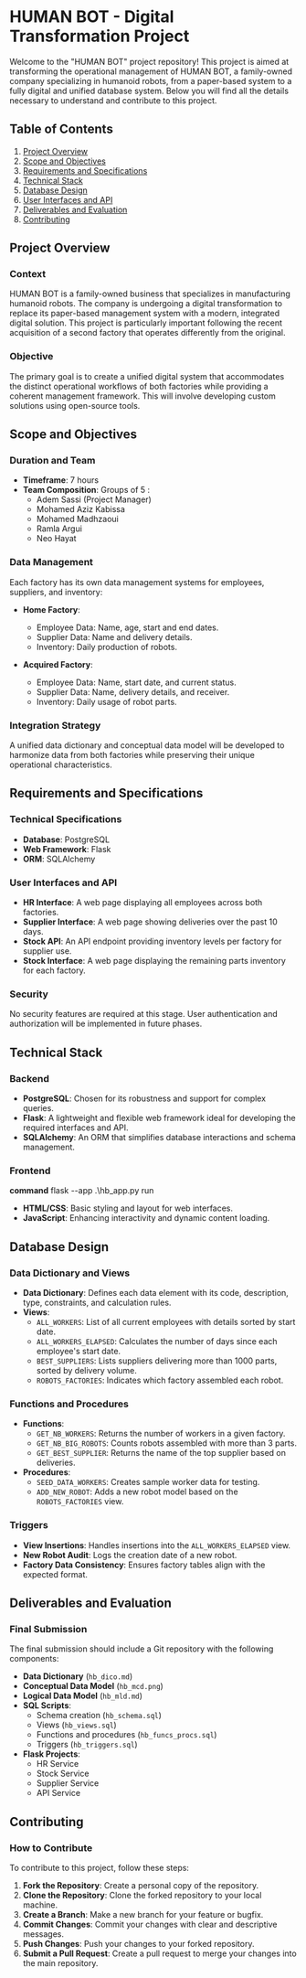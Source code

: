 

# HUMAN BOT - Digital Transformation Project

Welcome to the "HUMAN BOT" project repository! This project is aimed at transforming the operational management of HUMAN BOT, a family-owned company specializing in humanoid robots, from a paper-based system to a fully digital and unified database system. Below you will find all the details necessary to understand and contribute to this project.

## Table of Contents

1. [Project Overview](#project-overview)
2. [Scope and Objectives](#scope-and-objectives)
3. [Requirements and Specifications](#requirements-and-specifications)
4. [Technical Stack](#technical-stack)
5. [Database Design](#database-design)
6. [User Interfaces and API](#user-interfaces-and-api)
7. [Deliverables and Evaluation](#deliverables-and-evaluation)
8. [Contributing](#contributing)


## Project Overview

### Context

HUMAN BOT is a family-owned business that specializes in manufacturing humanoid robots. The company is undergoing a digital transformation to replace its paper-based management system with a modern, integrated digital solution. This project is particularly important following the recent acquisition of a second factory that operates differently from the original.

### Objective

The primary goal is to create a unified digital system that accommodates the distinct operational workflows of both factories while providing a coherent management framework. This will involve developing custom solutions using open-source tools.

## Scope and Objectives

### Duration and Team

- **Timeframe**: 7 hours
- **Team Composition**: Groups of 5 :
    - Adem Sassi (Project Manager)
    - Mohamed Aziz Kabissa
    - Mohamed Madhzaoui
    - Ramla Argui
    - Neo Hayat

### Data Management

Each factory has its own data management systems for employees, suppliers, and inventory:

- **Home Factory**:
  - Employee Data: Name, age, start and end dates.
  - Supplier Data: Name and delivery details.
  - Inventory: Daily production of robots.
  
- **Acquired Factory**:
  - Employee Data: Name, start date, and current status.
  - Supplier Data: Name, delivery details, and receiver.
  - Inventory: Daily usage of robot parts.

### Integration Strategy

A unified data dictionary and conceptual data model will be developed to harmonize data from both factories while preserving their unique operational characteristics.

## Requirements and Specifications

### Technical Specifications

- **Database**: PostgreSQL
- **Web Framework**: Flask
- **ORM**: SQLAlchemy

### User Interfaces and API

- **HR Interface**: A web page displaying all employees across both factories.
- **Supplier Interface**: A web page showing deliveries over the past 10 days.
- **Stock API**: An API endpoint providing inventory levels per factory for supplier use.
- **Stock Interface**: A web page displaying the remaining parts inventory for each factory.

### Security

No security features are required at this stage. User authentication and authorization will be implemented in future phases.

## Technical Stack

### Backend

- **PostgreSQL**: Chosen for its robustness and support for complex queries.
- **Flask**: A lightweight and flexible web framework ideal for developing the required interfaces and API.
- **SQLAlchemy**: An ORM that simplifies database interactions and schema management.

### Frontend

**command** flask --app .\hb_app.py run

- **HTML/CSS**: Basic styling and layout for web interfaces.
- **JavaScript**: Enhancing interactivity and dynamic content loading.

## Database Design

### Data Dictionary and Views

- **Data Dictionary**: Defines each data element with its code, description, type, constraints, and calculation rules.
- **Views**:
  - `ALL_WORKERS`: List of all current employees with details sorted by start date.
  - `ALL_WORKERS_ELAPSED`: Calculates the number of days since each employee's start date.
  - `BEST_SUPPLIERS`: Lists suppliers delivering more than 1000 parts, sorted by delivery volume.
  - `ROBOTS_FACTORIES`: Indicates which factory assembled each robot.

### Functions and Procedures

- **Functions**:
  - `GET_NB_WORKERS`: Returns the number of workers in a given factory.
  - `GET_NB_BIG_ROBOTS`: Counts robots assembled with more than 3 parts.
  - `GET_BEST_SUPPLIER`: Returns the name of the top supplier based on deliveries.
- **Procedures**:
  - `SEED_DATA_WORKERS`: Creates sample worker data for testing.
  - `ADD_NEW_ROBOT`: Adds a new robot model based on the `ROBOTS_FACTORIES` view.

### Triggers

- **View Insertions**: Handles insertions into the `ALL_WORKERS_ELAPSED` view.
- **New Robot Audit**: Logs the creation date of a new robot.
- **Factory Data Consistency**: Ensures factory tables align with the expected format.

## Deliverables and Evaluation

### Final Submission

The final submission should include a Git repository with the following components:

- **Data Dictionary** (`hb_dico.md`)
- **Conceptual Data Model** (`hb_mcd.png`)
- **Logical Data Model** (`hb_mld.md`)
- **SQL Scripts**:
  - Schema creation (`hb_schema.sql`)
  - Views (`hb_views.sql`)
  - Functions and procedures (`hb_funcs_procs.sql`)
  - Triggers (`hb_triggers.sql`)
- **Flask Projects**:
  - HR Service
  - Stock Service
  - Supplier Service
  - API Service

## Contributing

### How to Contribute

To contribute to this project, follow these steps:

1. **Fork the Repository**: Create a personal copy of the repository.
2. **Clone the Repository**: Clone the forked repository to your local machine.
3. **Create a Branch**: Make a new branch for your feature or bugfix.
4. **Commit Changes**: Commit your changes with clear and descriptive messages.
5. **Push Changes**: Push your changes to your forked repository.
6. **Submit a Pull Request**: Create a pull request to merge your changes into the main repository.



